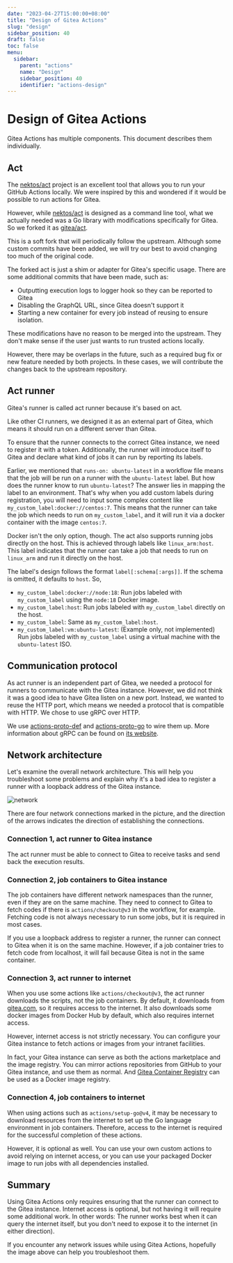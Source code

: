 ```yaml
---
date: "2023-04-27T15:00:00+08:00"
title: "Design of Gitea Actions"
slug: "design"
sidebar_position: 40
draft: false
toc: false
menu:
  sidebar:
    parent: "actions"
    name: "Design"
    sidebar_position: 40
    identifier: "actions-design"
---
```


# Design of Gitea Actions

Gitea Actions has multiple components. This document describes them individually.

## Act

The [nektos/act](https://github.com/nektos/act) project is an excellent tool that allows you to run your GitHub Actions locally.
We were inspired by this and wondered if it would be possible to run actions for Gitea.

However, while [nektos/act](https://github.com/nektos/act) is designed as a command line tool, what we actually needed was a Go library with modifications specifically for Gitea.
So we forked it as [gitea/act](https://gitea.com/gitea/act).

This is a soft fork that will periodically follow the upstream.
Although some custom commits have been added, we will try our best to avoid changing too much of the original code.

The forked act is just a shim or adapter for Gitea's specific usage.
There are some additional commits that have been made, such as:

- Outputting execution logs to logger hook so they can be reported to Gitea
- Disabling the GraphQL URL, since Gitea doesn't support it
- Starting a new container for every job instead of reusing to ensure isolation.

These modifications have no reason to be merged into the upstream.
They don't make sense if the user just wants to run trusted actions locally.

However, there may be overlaps in the future, such as a required bug fix or new feature needed by both projects.
In these cases, we will contribute the changes back to the upstream repository.

## Act runner

Gitea's runner is called act runner because it's based on act.

Like other CI runners, we designed it as an external part of Gitea, which means it should run on a different server than Gitea.

To ensure that the runner connects to the correct Gitea instance, we need to register it with a token.
Additionally, the runner will introduce itself to Gitea and declare what kind of jobs it can run by reporting its labels.

Earlier, we mentioned that `runs-on: ubuntu-latest` in a workflow file means that the job will be run on a runner with the `ubuntu-latest` label.
But how does the runner know to run `ubuntu-latest`? The answer lies in mapping the label to an environment.
That's why when you add custom labels during registration, you will need to input some complex content like `my_custom_label:docker://centos:7`.
This means that the runner can take the job which needs to run on `my_custom_label`, and it will run it via a docker container with the image `centos:7`.

Docker isn't the only option, though.
The act also supports running jobs directly on the host.
This is achieved through labels like `linux_arm:host`.
This label indicates that the runner can take a job that needs to run on `linux_arm` and run it directly on the host.

The label's design follows the format `label[:schema[:args]]`.
If the schema is omitted, it defaults to `host`.
So,

- `my_custom_label:docker://node:18`: Run jobs labeled with `my_custom_label` using the `node:18` Docker image.
- `my_custom_label:host`: Run jobs labeled with `my_custom_label` directly on the host.
- `my_custom_label`: Same as `my_custom_label:host`.
- `my_custom_label:vm:ubuntu-latest`: (Example only, not implemented) Run jobs labeled with `my_custom_label` using a virtual machine with the `ubuntu-latest` ISO.

## Communication protocol

As act runner is an independent part of Gitea, we needed a protocol for runners to communicate with the Gitea instance.
However, we did not think it was a good idea to have Gitea listen on a new port.
Instead, we wanted to reuse the HTTP port, which means we needed a protocol that is compatible with HTTP.
We chose to use gRPC over HTTP.

We use [actions-proto-def](https://gitea.com/gitea/actions-proto-def) and [actions-proto-go](https://gitea.com/gitea/actions-proto-go) to wire them up.
More information about gRPC can be found on [its website](https://grpc.io/).

## Network architecture

Let's examine the overall network architecture.
This will help you troubleshoot some problems and explain why it's a bad idea to register a runner with a loopback address of the Gitea instance.

![network](/images/usage/actions/network.png)

There are four network connections marked in the picture, and the direction of the arrows indicates the direction of establishing the connections.

### Connection 1, act runner to Gitea instance

The act runner must be able to connect to Gitea to receive tasks and send back the execution results.

### Connection 2, job containers to Gitea instance

The job containers have different network namespaces than the runner, even if they are on the same machine.
They need to connect to Gitea to fetch codes if there is `actions/checkout@v3` in the workflow, for example.
Fetching code is not always necessary to run some jobs, but it is required in most cases.

If you use a loopback address to register a runner, the runner can connect to Gitea when it is on the same machine.
However, if a job container tries to fetch code from localhost, it will fail because Gitea is not in the same container.

### Connection 3, act runner to internet

When you use some actions like `actions/checkout@v3`, the act runner downloads the scripts, not the job containers.
By default, it downloads from [gitea.com](http://gitea.com/), so it requires access to the internet.
It also downloads some docker images from Docker Hub by default, which also requires internet access.

However, internet access is not strictly necessary.
You can configure your Gitea instance to fetch actions or images from your intranet facilities.

In fact, your Gitea instance can serve as both the actions marketplace and the image registry.
You can mirror actions repositories from GitHub to your Gitea instance, and use them as normal.
And [Gitea Container Registry](https://docs.gitea.io/en-us/usage/packages/container/) can be used as a Docker image registry.

### Connection 4, job containers to internet

When using actions such as `actions/setup-go@v4`, it may be necessary to download resources from the internet to set up the Go language environment in job containers.
Therefore, access to the internet is required for the successful completion of these actions.

However, it is optional as well.
You can use your own custom actions to avoid relying on internet access, or you can use your packaged Docker image to run jobs with all dependencies installed.

## Summary

Using Gitea Actions only requires ensuring that the runner can connect to the Gitea instance.
Internet access is optional, but not having it will require some additional work.
In other words: The runner works best when it can query the internet itself, but you don't need to expose it to the internet (in either direction).

If you encounter any network issues while using Gitea Actions, hopefully the image above can help you troubleshoot them.
